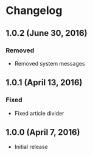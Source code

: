 # Changelog

## 1.0.2 (June 30, 2016)

### Removed
- Removed system messages

## 1.0.1 (April 13, 2016)

### Fixed
- Fixed article divider

## 1.0.0 (April 7, 2016)

- Initial release
